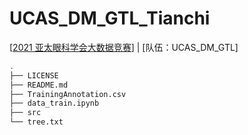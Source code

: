 # UCAS_DM_GTL_Tianchi
[[2021 亚太眼科学会大数据竞赛](https://tianchi.aliyun.com/competition/entrance/531929/information)] | [队伍：UCAS_DM_GTL]

```bash
.
├── LICENSE
├── README.md
├── TrainingAnnotation.csv
├── data_train.ipynb
├── src
└── tree.txt
```

